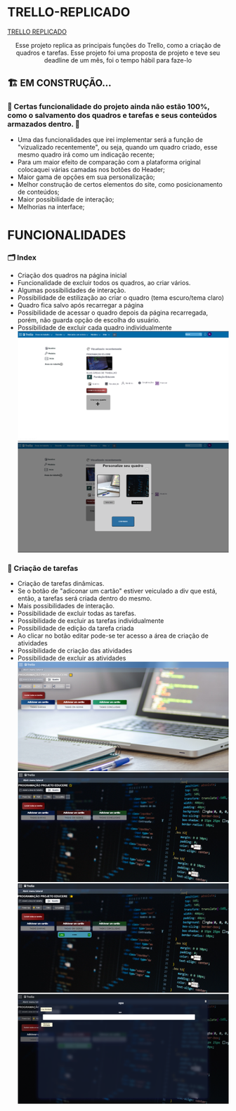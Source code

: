 # TRELLO-REPLICADO

<a href="https://samuelopesribeiro.github.io/TRELLO-REPLICADO/">TRELLO REPLICADO</a>

<p align="center">Esse projeto replica as principais funções do Trello, como a criação de quadros e tarefas. Esse projeto foi uma proposta de projeto e teve seu deadline de um mês, foi o tempo hábil para faze-lo</p>

## 🏗️ EM CONSTRUÇÃO...

### 🚩 Certas funcionalidade do projeto ainda não estão 100%, como o salvamento dos quadros e tarefas e seus conteúdos armazados dentro. 🚩
<ul>
    <li> Uma das funcionalidades que irei implementar será a função de "vizualizado recentemente", ou seja, quando um quadro criado, esse mesmo quadro irá como um indicação recente;<br>
    <li> Para um maior efeito de comparação com a plataforma original colocaquei várias camadas nos botões do Header;
    <li> Maior gama de opções em sua personalização;
    <li> Melhor construção de certos elementos do site, como posicionamento de conteúdos;
    <li> Maior possibilidade de interação;
    <li> Melhorias na interface;
</ul>

# FUNCIONALIDADES

### 🗂️ Index
<ul>
    <li>Criação dos quadros na página inicial
    <li>Funcionalidade de excluir todos os quadros, ao criar vários.
    <li>Algumas possibilidades de interação.<br>
    <li>Possibilidade de estilização ao criar o quadro (tema escuro/tema claro)
    <li>Quadro fica salvo após recarregar a página
    <li>Possibilidade de acessar o quadro depois da página recarregada, porém, não guarda opção de escolha do usuário.
    <li>Possibilidade de excluir cada quadro individualmente
    <img src="imagens/captureREADME/index.png"><br>
    <img src="imagens/captureREADME/index2.png"><br>
</ul>

### 🔖 Criação de tarefas
<ul>
    <li> Criação de tarefas dinâmicas.
    <li> Se o botão de "adiconar um cartão" estiver veiculado a div que está, então, a tarefas será criada dentro do mesmo.
    <li> Mais possibilidades de interação.
    <li> Possibilidade de excluir todas as tarefas.
    <li> Possibilidade de excluir as tarefas individualmente
    <li> Possibilidade de edição da tarefa criada
    <li> Ao clicar no botão editar pode-se ter acesso a área de criação de atividades
    <li> Possibilidade de criação das atividades
    <li> Possibilidade de excluir as atividades
    <img src="imagens/captureREADME/tarefac.png">
    <img src="imagens/captureREADME/tarefabb.png">
    <img src="imagens/captureREADME/tarefaquadro.png">
    <img src="imagens/captureREADME/opa.png">
</ul>
 
